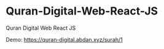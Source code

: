 # Quran-Digital-Web-React-JS
Quran Digital Web React JS

Demo: https://quran-digital.abdan.xyz/surah/1
